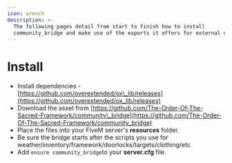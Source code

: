 ```yaml
---
icon: wrench
description: >-
  The following pages detail from start to finish how to install
  community_bridge and make use of the exports it offers for external use.
---
```


# Install

* Install dependencies - [https://github.com/overextended/ox\_lib/releases](https://github.com/overextended/ox_lib/releases)
* Download the asset from [https://github.com/The-Order-Of-The-Sacred-Framework/community\_bridge](https://github.com/The-Order-Of-The-Sacred-Framework/community_bridge)
* Place the files into your FiveM server's **resources** folder.
* Be sure the bridge starts after the scripts you use for weather/inventory/framework/doorlocks/targets/clothing/etc
* Add `ensure community_bridge`to your **server.cfg** file.

